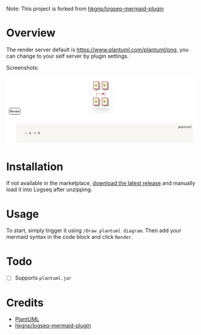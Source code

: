 Note: This project is forked from [hkgnp/logseq-mermaid-plugin](https://github.com/hkgnp/logseq-mermaid-plugin)

# Overview

The render server default is https://www.plantuml.com/plantuml/png, you can change to your self server by plugin settings.

Screenshots:

![demo](./screenshots/demo.png)

# Installation

If not available in the marketplace, [download the latest release](https://github.com/cofcool/logseq-plantuml-plugin/releases) and manually load it into Logseq after unzipping.

# Usage

To start, simply trigger it using `/Draw plantuml diagram`. Then add your mermaid syntax in the code block and click `Render`.

# Todo

- [ ] Supports `plantuml.jar`

# Credits

* [PlantUML](https://www.plantuml.com/)
* [hkgnp/logseq-mermaid-plugin](https://github.com/hkgnp/logseq-mermaid-plugin)
